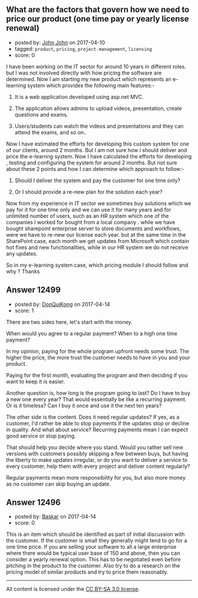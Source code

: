 ## What are the factors that govern how we need to price our product (one time pay or yearly license renewal)

- posted by: [John John](https://stackexchange.com/users/1499427/john-john) on 2017-04-10
- tagged: `product`, `pricing`, `project-management`, `licensing`
- score: 0

<p>I have been working on the IT sector for around 10 years in different roles. but I was not involved directly with how pricing the software are determined. Now I am starting my new product which represents an e-learning system which provides the following main features:-</p>

<ol>
<li><p>It is a web application developed using asp.net MVC.</p></li>
<li><p>The application allows admins to upload videos, presentation, create questions and exams.</p></li>
<li><p>Users/students can watch the videos and presentations and they can attend the exams, and so on..</p></li>
</ol>

<p>Now I have estimated the efforts for developing this custom system for one of our clients, around 2 months. But I am not sure how i should deliver and price the e-learnng system. Now I have calculated the efforts for developing , testing and configuring the system for around 2 months. But not sure about these 2 points and how I can determine which approach to follow:-</p>

<ol>
<li><p>Should I deliver the system and pay the customer for one time only?</p></li>
<li><p>Or I should provide a re-new plan for the solution each year?</p></li>
</ol>

<p>Now from my experience in IT sector we sometimes buy solutions which we pay for it for one time only and we can use it for many years and for unlimited number of users, such as an HR system which one of the companies I worked for  bought from a local company . while we have bought sharepoint enterprise server to store documents and workflows, were we have to re-new our license each year. but at the same time in the SharePoint case, each month we get updates from Microsoft which contain hot fixes and new functionalities, while in our HR system we do not receive any updates.</p>

<p>So in my e-learning system case, which pricing module I should follow and why ?
Thanks</p>



## Answer 12499

- posted by: [DonQuiKong](https://stackexchange.com/users/9739821/donquikong) on 2017-04-14
- score: 1

<p>There are two sides here, let's start with the money. </p>

<p>When would you agree to a regular payment? When to a high one time payment?</p>

<p>In my opinion, paying for the whole program upfront needs some trust. The higher the price, the more trust the customer needs to have in you and your product. </p>

<p>Paying for the first month, evaluating the program and then deciding if you want to keep it is easier. </p>

<p>Another question is, how long is the program going to last? Do I have to buy a new one every year? That would essentially be like a recurring payment. Or is it timeless? Can I buy it once and use it the next ten years?</p>

<p>The other side is the content. Does it need regular updates? If yes, as a customer, I'd rather be able to stop payments if the updates stop or decline in quality. And what about service? Recurring payments mean I can expect good service or stop paying. </p>

<p>That should help you decide where you stand. Would you rather sell new versions with customers possibly skipping a few between buys, but having the liberty to make updates irregular, or do you want to deliver a service to every customer, help them with every project and deliver content regularly?</p>

<p>Regular payments mean more responsibility for you, but also more money as no customer can skip buying an update.</p>



## Answer 12496

- posted by: [Baskar](https://stackexchange.com/users/7251658/baskar) on 2017-04-14
- score: 0

<p>This is an item which should be identified as part of initial discussion with the customer. If the customer is small they generally might tend to go for a one time price. 
If you are selling your software to all a large enterprise where there would be typical user base of 150 and above, then you can consider a yearly renewal option. 
This has to be negotiated even before pitching in the product to the customer. Also try to do a research on the pricing model of similar products and try to price them reasonably. </p>




---

All content is licensed under the [CC BY-SA 3.0 license](https://creativecommons.org/licenses/by-sa/3.0/).
